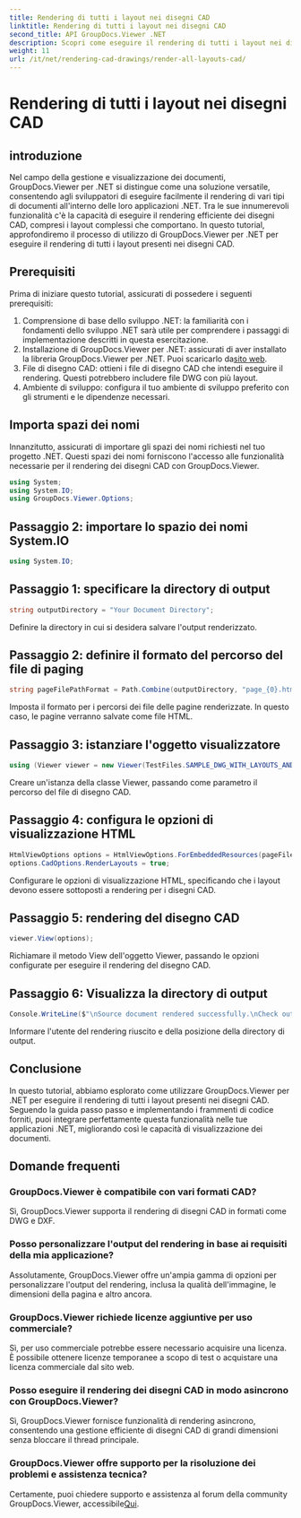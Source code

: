 ```yaml
---
title: Rendering di tutti i layout nei disegni CAD
linktitle: Rendering di tutti i layout nei disegni CAD
second_title: API GroupDocs.Viewer .NET
description: Scopri come eseguire il rendering di tutti i layout nei disegni CAD utilizzando GroupDocs.Viewer per .NET. Segui il nostro tutorial completo per un'integrazione perfetta.
weight: 11
url: /it/net/rendering-cad-drawings/render-all-layouts-cad/
---
```


# Rendering di tutti i layout nei disegni CAD

## introduzione
Nel campo della gestione e visualizzazione dei documenti, GroupDocs.Viewer per .NET si distingue come una soluzione versatile, consentendo agli sviluppatori di eseguire facilmente il rendering di vari tipi di documenti all'interno delle loro applicazioni .NET. Tra le sue innumerevoli funzionalità c'è la capacità di eseguire il rendering efficiente dei disegni CAD, compresi i layout complessi che comportano. In questo tutorial, approfondiremo il processo di utilizzo di GroupDocs.Viewer per .NET per eseguire il rendering di tutti i layout presenti nei disegni CAD. 
## Prerequisiti
Prima di iniziare questo tutorial, assicurati di possedere i seguenti prerequisiti:
1. Comprensione di base dello sviluppo .NET: la familiarità con i fondamenti dello sviluppo .NET sarà utile per comprendere i passaggi di implementazione descritti in questa esercitazione.
2.  Installazione di GroupDocs.Viewer per .NET: assicurati di aver installato la libreria GroupDocs.Viewer per .NET. Puoi scaricarlo da[sito web](https://releases.groupdocs.com/viewer/net/).
3. File di disegno CAD: ottieni i file di disegno CAD che intendi eseguire il rendering. Questi potrebbero includere file DWG con più layout.
4. Ambiente di sviluppo: configura il tuo ambiente di sviluppo preferito con gli strumenti e le dipendenze necessari.

## Importa spazi dei nomi
Innanzitutto, assicurati di importare gli spazi dei nomi richiesti nel tuo progetto .NET. Questi spazi dei nomi forniscono l'accesso alle funzionalità necessarie per il rendering dei disegni CAD con GroupDocs.Viewer.

```csharp
using System;
using System.IO;
using GroupDocs.Viewer.Options;
```
## Passaggio 2: importare lo spazio dei nomi System.IO
```csharp
using System.IO;
```
## Passaggio 1: specificare la directory di output
```csharp
string outputDirectory = "Your Document Directory";
```
Definire la directory in cui si desidera salvare l'output renderizzato.
## Passaggio 2: definire il formato del percorso del file di paging
```csharp
string pageFilePathFormat = Path.Combine(outputDirectory, "page_{0}.html");
```
Imposta il formato per i percorsi dei file delle pagine renderizzate. In questo caso, le pagine verranno salvate come file HTML.
## Passaggio 3: istanziare l'oggetto visualizzatore
```csharp
using (Viewer viewer = new Viewer(TestFiles.SAMPLE_DWG_WITH_LAYOUTS_AND_LAYERS))
```
Creare un'istanza della classe Viewer, passando come parametro il percorso del file di disegno CAD.
## Passaggio 4: configura le opzioni di visualizzazione HTML
```csharp
HtmlViewOptions options = HtmlViewOptions.ForEmbeddedResources(pageFilePathFormat);
options.CadOptions.RenderLayouts = true;
```
Configurare le opzioni di visualizzazione HTML, specificando che i layout devono essere sottoposti a rendering per i disegni CAD.
## Passaggio 5: rendering del disegno CAD
```csharp
viewer.View(options);
```
Richiamare il metodo View dell'oggetto Viewer, passando le opzioni configurate per eseguire il rendering del disegno CAD.
## Passaggio 6: Visualizza la directory di output
```csharp
Console.WriteLine($"\nSource document rendered successfully.\nCheck output in {outputDirectory}.");
```
Informare l'utente del rendering riuscito e della posizione della directory di output.

## Conclusione
In questo tutorial, abbiamo esplorato come utilizzare GroupDocs.Viewer per .NET per eseguire il rendering di tutti i layout presenti nei disegni CAD. Seguendo la guida passo passo e implementando i frammenti di codice forniti, puoi integrare perfettamente questa funzionalità nelle tue applicazioni .NET, migliorando così le capacità di visualizzazione dei documenti.
## Domande frequenti
### GroupDocs.Viewer è compatibile con vari formati CAD?
Sì, GroupDocs.Viewer supporta il rendering di disegni CAD in formati come DWG e DXF.
### Posso personalizzare l'output del rendering in base ai requisiti della mia applicazione?
Assolutamente, GroupDocs.Viewer offre un'ampia gamma di opzioni per personalizzare l'output del rendering, inclusa la qualità dell'immagine, le dimensioni della pagina e altro ancora.
### GroupDocs.Viewer richiede licenze aggiuntive per uso commerciale?
Sì, per uso commerciale potrebbe essere necessario acquisire una licenza. È possibile ottenere licenze temporanee a scopo di test o acquistare una licenza commerciale dal sito web.
### Posso eseguire il rendering dei disegni CAD in modo asincrono con GroupDocs.Viewer?
Sì, GroupDocs.Viewer fornisce funzionalità di rendering asincrono, consentendo una gestione efficiente di disegni CAD di grandi dimensioni senza bloccare il thread principale.
### GroupDocs.Viewer offre supporto per la risoluzione dei problemi e assistenza tecnica?
 Certamente, puoi chiedere supporto e assistenza al forum della community GroupDocs.Viewer, accessibile[Qui](https://forum.groupdocs.com/c/viewer/9).